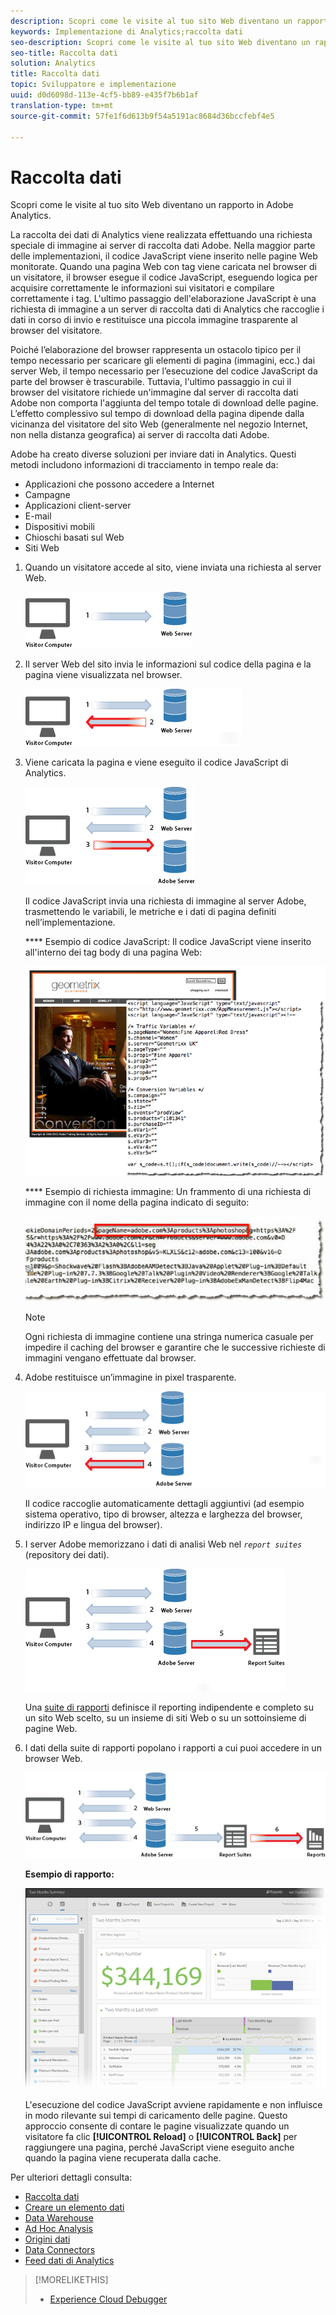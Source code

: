 ```yaml
---
description: Scopri come le visite al tuo sito Web diventano un rapporto in Adobe Analytics.
keywords: Implementazione di Analytics;raccolta dati
seo-description: Scopri come le visite al tuo sito Web diventano un rapporto in Adobe Analytics.
seo-title: Raccolta dati
solution: Analytics
title: Raccolta dati
topic: Sviluppatore e implementazione
uuid: d0d6098d-113e-4cf5-bb89-e435f7b6b1af
translation-type: tm+mt
source-git-commit: 57fe1f6d613b9f54a5191ac8684d36bccfebf4e5

---
```



# Raccolta dati

Scopri come le visite al tuo sito Web diventano un rapporto in Adobe Analytics.

La raccolta dei dati di Analytics viene realizzata effettuando una richiesta speciale di immagine ai server di raccolta dati Adobe. Nella maggior parte delle implementazioni, il codice JavaScript viene inserito nelle pagine Web monitorate. Quando una pagina Web con tag viene caricata nel browser di un visitatore, il browser esegue il codice JavaScript, eseguendo logica per acquisire correttamente le informazioni sui visitatori e compilare correttamente i tag. L'ultimo passaggio dell'elaborazione JavaScript è una richiesta di immagine a un server di raccolta dati di Analytics che raccoglie i dati in corso di invio e restituisce una piccola immagine trasparente al browser del visitatore.

Poiché l’elaborazione del browser rappresenta un ostacolo tipico per il tempo necessario per scaricare gli elementi di pagina (immagini, ecc.) dai server Web, il tempo necessario per l’esecuzione del codice JavaScript da parte del browser è trascurabile. Tuttavia, l'ultimo passaggio in cui il browser del visitatore richiede un'immagine dal server di raccolta dati Adobe non comporta l'aggiunta del tempo totale di download delle pagine. L’effetto complessivo sul tempo di download della pagina dipende dalla vicinanza del visitatore del sito Web (generalmente nel negozio Internet, non nella distanza geografica) ai server di raccolta dati Adobe.

Adobe ha creato diverse soluzioni per inviare dati in Analytics. Questi metodi includono informazioni di tracciamento in tempo reale da:

* Applicazioni che possono accedere a Internet
* Campagne
* Applicazioni client-server
* E-mail
* Dispositivi mobili
* Chioschi basati sul Web
* Siti Web

<!-- 

<p>Need to reconcile with Data Collection topics in the user guide, in this guide, and in reference. </p>

 -->

1. Quando un visitatore accede al sito, viene inviata una richiesta al server Web.

   ![](assets/how-data-is-collected-1.png)

1. Il server Web del sito invia le informazioni sul codice della pagina e la pagina viene visualizzata nel browser.

   ![](assets/how-data-is-collected-2.png)

1. Viene caricata la pagina e viene eseguito il codice JavaScript di Analytics.

   ![](assets/how-data-is-collected-3.png)

   Il codice JavaScript invia una richiesta di immagine al server Adobe, trasmettendo le variabili, le metriche e i dati di pagina definiti nell’implementazione.

   **** Esempio di codice JavaScript: Il codice JavaScript viene inserito all'interno dei tag body di una pagina Web:

   ![](assets/code-example-geometrixx.png)

   **** Esempio di richiesta immagine: Un frammento di una richiesta di immagine con il nome della pagina indicato di seguito:

   ![](assets/image-request-snippet.png)

   >[!NOTE]
   >
   >Ogni richiesta di immagine contiene una stringa numerica casuale per impedire il caching del browser e garantire che le successive richieste di immagini vengano effettuate dal browser.

1. Adobe restituisce un’immagine in pixel trasparente.

   ![](assets/how-data-is-collected-4.png)

   Il codice raccoglie automaticamente dettagli aggiuntivi (ad esempio sistema operativo, tipo di browser, altezza e larghezza del browser, indirizzo IP e lingua del browser).

1. I server Adobe memorizzano i dati di analisi Web nel *`report suites`* (repository dei dati).

   ![](assets/how-data-is-collected-5.png)

   Una [suite di rapporti](https://marketing.adobe.com/resources/help/en_US/reference/report_suites_admin.html) definisce il reporting indipendente e completo su un sito Web scelto, su un insieme di siti Web o su un sottoinsieme di pagine Web.

1. I dati della suite di rapporti popolano i rapporti a cui puoi accedere in un browser Web.

   ![](assets/how-data-is-collected-6.png)

   **Esempio di rapporto:**

   ![](assets/two-months-summary-project.png)

   L'esecuzione del codice JavaScript avviene rapidamente e non influisce in modo rilevante sui tempi di caricamento delle pagine. Questo approccio consente di contare le pagine visualizzate quando un visitatore fa clic **[!UICONTROL Reload]** o **[!UICONTROL Back]** per raggiungere una pagina, perché JavaScript viene eseguito anche quando la pagina viene recuperata dalla cache.

Per ulteriori dettagli consulta:

* [Raccolta dati](/help/implement/js-implementation/data-collection/query-parameters.md)
* [Creare un elemento dati](/help/implement/c-implement-with-dtm/t-data-element.md)
* [Data Warehouse](https://marketing.adobe.com/resources/help/en_US/reference/data_warehouse.html)
* [Ad Hoc Analysis](https://marketing.adobe.com/resources/help/en_US/dsc/c_getting_started.html)
* [Origini dati](https://marketing.adobe.com/resources/help/en_US/whitepapers/ftp/ftp_datasources.html)
* [Data Connectors](https://marketing.adobe.com/resources/help/en_US/whitepapers/ftp/ftp_genesis.html)
* [Feed dati di Analytics](/help/export/analytics-data-feed/c-getstarted/data-feed-overview.md)

>[!MORELIKETHIS]
>       
>* [Experience Cloud Debugger](/help/implement/impl-testing/debugger.md)


